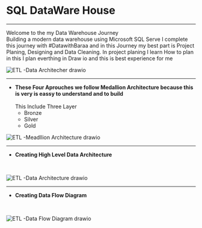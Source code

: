 # SQL DataWare House
---
Welcome to the my Data Warehouse Journey <br>
Building a modern data warehouse using Microsoft SQL Serve I complete this journey with #DatawithBaraa and in this Journey my best part is Project Planing, Designing and Data Cleaning. In project planing I learn How to plan in this I plan everthing in Draw io and this is best experience for me  

![ETL -Data Architecher drawio](https://github.com/user-attachments/assets/96c13707-ed0e-4752-b738-15347e00c0f9)

---
- **These Four Aprouches we follow Medallion Architecture because this is very is eassy to understand and to build**<br>
  <br>
  This Include Three Layer
  - Bronze
  - Silver
  - Gold

![ETL -Meadllion Architecture drawio](https://github.com/user-attachments/assets/47c4704c-1b16-49cd-94f2-c461a44322cd)

---
- **Creating High Level Data Architecture**
<br>

![ETL -Data Architecture drawio](https://github.com/user-attachments/assets/4ea9b112-9951-41b5-bb32-ba4bfcd609aa)

---
- **Creating Data Flow Diagram**
<br>

![ETL -Data Flow Diagram drawio](https://github.com/user-attachments/assets/ef0ce840-d581-47f2-87cc-21fd4cdf2edf)




